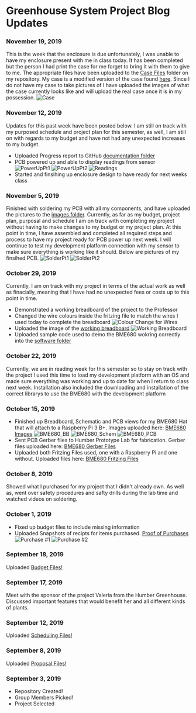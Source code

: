 # Greenhouse System Project Blog Updates

### November 19, 2019
This is the week that the enclosure is due unfortunately, I was unable to have my enclosure present with me in class today. It has been completed but the person I had print the case for me forget to bring it with them to give to me. The appropriate files have been uploaded to the [Case Files](https://github.com/McAdieCENG/CENGProject/tree/master/Documentation/Case%20Files) folder on my repository. My case is a modified version of the case found [here](https://www.thingiverse.com/thing:604915). Since I do not have my case to take pictures of I have uploaded the images of what the case currently looks like and will upload the real case once it is in my possession.
![Case](https://raw.githubusercontent.com/McAdieCENG/CENGProject/master/Images/Case.PNG"Case")

### November 12, 2019
Updates for this past week have been posted below. I am still on track with my purposed schedule and project plan for this semester, as well, I am still on with regards to my budget and have not had any unexpected increases to my budget.
- Uploaded Progress report to GitHub [documentation folder](https://github.com/McAdieCENG/CENGProject/tree/master/Documentation/Progress%20Updates)
- PCB powered up and able to display readings from sensor
![PowerUpPt1](https://raw.githubusercontent.com/McAdieCENG/CENGProject/master/Images/PowerUpPt1.jpg "PowerUpPt1")
![PowerUpPt2](https://raw.githubusercontent.com/McAdieCENG/CENGProject/master/Images/PowerUpPt2.jpg "PowerUpPt2")
![Readings](https://raw.githubusercontent.com/McAdieCENG/CENGProject/master/Images/Readings.jpg "Readings")
- Started and finsihing up enclosure design to have ready for next weeks class

### November 5, 2019
Finished with soldering my PCB with all my components, and have uploaded the pictures to the [images folder](https://github.com/McAdieCENG/CENGProject/tree/master/Images). Currently, as far as my budget, project plan, purposal and schedule I am on track with completing my project without having to make changes to my budget or my project plan. At this point in time, I have assembled and completed all required steps and process to have my project ready for PCB power up next week. I will continue to test my development platform connection with my sensor to make sure everything is working like it should. Below are pictures of my finsihed PCB.
![SolderPt1](https://raw.githubusercontent.com/McAdieCENG/CENGProject/master/Images/SolderPt1.jpg "SolderPt1")
![SolderPt2](https://raw.githubusercontent.com/McAdieCENG/CENGProject/master/Images/SolderPt2.jpg "SolderPt2")

### October 29, 2019
Currently, I am on track with my project in terms of the actual work as well as finacially, meaning that I have had no unexpected fees or costs up to this point in time.
- Demonstrated a working breadboard of the project to the Professor
- Changed the wire colours inside the fritzing file to match the wires I used today to complete the breadboard
![Colour Change for Wires](https://raw.githubusercontent.com/McAdieCENG/CENGProject/master/Images/BME680_bb_new_colours.jpg "New Wire Colours")
- Uploaded the image of the [working breadboard](https://github.com/McAdieCENG/CENGProject/tree/master/Images)
![Working Breadboard](https://raw.githubusercontent.com/McAdieCENG/CENGProject/master/Images/bb_setup.jpg "Working Breadboard")
- Uploaded sample code used to demo the BME680 wokring correctly into the [software folder](https://github.com/McAdieCENG/CENGProject/tree/master/Software)

### October 22, 2019
Currently, we are in reading week for this semester so to stay on track with the project I used this time to load my development platform with an OS and made sure everything was working and up to date for when I return to class next week. Installation also included the downloading and installation of the correct librarys to use the BME680 with the development platform  

### October 15, 2019
- Finished up Breadboard, Schematic and PCB views for my BME680 Hat that will attach to a Raspberry Pi 3 B+. Images uploaded here: [BME680 Images](https://github.com/McAdieCENG/CENGProject/tree/master/Images) 
![BME680_BB](https://raw.githubusercontent.com/McAdieCENG/CENGProject/master/Images/BME680_bb.png "BME680_BB")
![BME680_Schem](https://raw.githubusercontent.com/McAdieCENG/CENGProject/master/Images/BME680_schem.png "BME680_Schem")
![BME680_PCB](https://raw.githubusercontent.com/McAdieCENG/CENGProject/master/Images/BME680_pcb.png "BME680_PCB")
- Sent PCB Gerber files to Humber Prototype Lab for fabrication. Gerber files uploaded here: [BME680 Gerber Files](https://github.com/McAdieCENG/CENGProject/tree/master/Electronics)
- Uploaded both Fritzing Files used, one with a Raspberry Pi and one without. Uploaded files here: [BME680 Fritzing Files](https://github.com/McAdieCENG/CENGProject/tree/master/Electronics)

### October 8, 2019
Showed what I purchased for my project that I didn't already own. As well as, went over safety procedures and safty drills during the lab time and watched videos on soldering.

### October 1, 2019
- Fixed up budget files to include missing information
- Uploaded Snapshots of recipts for items purchased. [Proof of Purchases](https://github.com/McAdieCENG/CENGProject/tree/master/Images)
![Purchase #1](https://raw.githubusercontent.com/McAdieCENG/CENGProject/master/Images/ProofOfPurch1.PNG "Purchase #1")
![Purchase #2](https://raw.githubusercontent.com/McAdieCENG/CENGProject/master/Images/ProofOfPurch2.PNG "Purchase #2")

### September 18, 2019
Uploaded [Budget Files!](https://github.com/McAdieCENG/CENGProject/tree/master/Documentation/Budget%20Files)

### September 17, 2019
Meet with the sponsor of the project Valeria from the Humber Greenhouse. Discussed important features that would benefit her and all different kinds of plants.

### September 12, 2019
Uploaded [Scheduling Files!](https://github.com/McAdieCENG/CENGProject/tree/master/Documentation/Schedule%20Files)

### September 8, 2019
Uploaded [Proposal Files!](https://github.com/McAdieCENG/CENGProject/tree/master/Documentation/Proposal%20Files)

### September 3, 2019
- Repository Created!
- Group Members Picked!
- Project Selected

